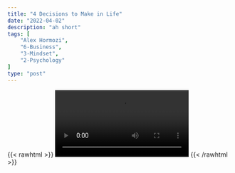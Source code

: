 ```yaml
---
title: "4 Decisions to Make in Life"
date: "2022-04-02"
description: "ah short"
tags: [
    "Alex Hormozi",
    "6-Business",
    "3-Mindset",
    "2-Psychology"
]
type: "post"
---
```

{{< rawhtml >}}
    <video width="auto" height="auto" controls>
        <source src="https://clips.dev00ps.com/Alex%20Hormozi/The%204%20Biggest%20Decisions%20You%20Need%20To%20Make%20In%20Your%20Life.mp4" type="video/mp4"> 
    </video>
{{< /rawhtml >}}